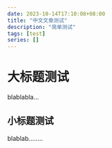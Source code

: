 ```yaml
---
date: 2023-10-14T17:10:08+08:00
title: "中文文章测试"
description: "简单测试"
tags: [test]
series: []
---
```


# 大标题测试

blablabla...

## 小标题测试

blablab........